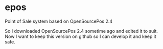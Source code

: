 # epos
Point of Sale system based on OpenSourcePos 2.4

So I downloaded OpenSourcePos 2.4 sometime ago and edited it to suit. Now I want to keep this version on github so I can develop it and keep it safe.
